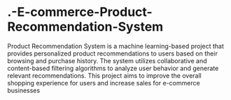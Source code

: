 # .-E-commerce-Product-Recommendation-System
Product Recommendation System is a machine learning-based project that provides personalized product recommendations to users based on their browsing and purchase history. The system utilizes collaborative and content-based filtering algorithms to analyze user behavior and generate relevant recommendations. This project aims to improve the overall shopping experience for users and increase sales for e-commerce businesses
